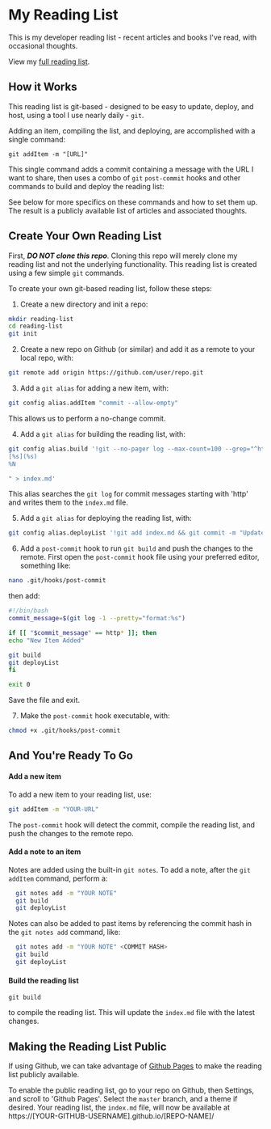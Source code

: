 # My Reading List
This is my developer reading list - recent articles and books I've read, with occasional thoughts.

View my [full reading list](https://brettdewoody.github.io/reading-list/).


## How it Works

This reading list is git-based - designed to be easy to update, deploy, and host, using a tool I use nearly daily - `git`.

Adding an item, compiling the list, and deploying, are accomplished with a single command:

```
git addItem -m "[URL]"
```

This single command adds a commit containing a message with the URL I want to share, then uses a combo of `git` `post-commit` hooks and other commands to build and deploy the reading list:

See below for more specifics on these commands and how to set them up. The result is a publicly available list of articles and associated thoughts.


## Create Your Own Reading List

First, _**DO NOT clone this repo**_. Cloning this repo will merely clone my reading list and not the underlying functionality. This reading list is created using a few simple `git` commands.

To create your own git-based reading list, follow these steps:

1. Create a new directory and init a repo:

  ```bash
  mkdir reading-list
  cd reading-list
  git init
  ```

2. Create a new repo on Github (or similar) and add it as a remote to your local repo, with:

  ```bash
  git remote add origin https://github.com/user/repo.git
  ```

3. Add a `git alias` for adding a new item, with:

  ```bash
  git config alias.addItem "commit --allow-empty"
  ```

  This allows us to perform a no-change commit.

4. Add a `git alias` for building the reading list, with:

  ```bash
  git config alias.build '!git --no-pager log --max-count=100 --grep="^http" --pretty=format:"%ad  
  [%s](%s)  
  %N

  " > index.md'
  ```

  This alias searches the `git log` for commit messages starting with 'http' and writes them to the `index.md` file.

5. Add a `git alias` for deploying the reading list, with:

  ```bash
  git config alias.deployList '!git add index.md && git commit -m "Update reading list" && git push origin master'
  ```

6. Add a `post-commit` hook to run `git build` and push the changes to the remote. First open the `post-commit` hook file using your preferred editor, something like:

  ```bash
  nano .git/hooks/post-commit
  ```

then add:

  ```bash
  #!/bin/bash
  commit_message=$(git log -1 --pretty="format:%s")

  if [[ "$commit_message" == http* ]]; then
  echo "New Item Added"

  git build
  git deployList
  fi

  exit 0
  ```

  Save the file and exit.

7. Make the `post-commit` hook executable, with:

  ```bash
  chmod +x .git/hooks/post-commit
  ```

## And You're Ready To Go

#### Add a new item
To add a new item to your reading list, use:

```bash
git addItem -m "YOUR-URL"
```

The `post-commit` hook will detect the commit, compile the reading list, and push the changes to the remote repo.

#### Add a note to an item
Notes are added using the built-in `git notes`. To add a note, after the `git addItem` command, perform a:

```bash
  git notes add -m "YOUR NOTE"
  git build
  git deployList
```


Notes can also be added to past items by referencing the commit hash in the `git notes add` command, like:

```bash
  git notes add -m "YOUR NOTE" <COMMIT HASH>
  git build
  git deployList
```


#### Build the reading list

```
git build
```

to compile the reading list. This will update the `index.md` file with the latest changes.


## Making the Reading List Public

If using Github, we can take advantage of [Github Pages](https://pages.github.com/) to make the reading list publicly available.

To enable the public reading list, go to your repo on Github, then Settings, and scroll to 'Github Pages'. Select the `master` branch, and a theme if desired. Your reading list, the `index.md` file, will now be available at https://[YOUR-GITHUB-USERNAME].github.io/[REPO-NAME]/
